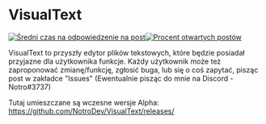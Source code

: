 # VisualText
[![Średni czas na odpowiedzenie na post](http://isitmaintained.com/badge/resolution/notroDev/VisualText.svg)](http://isitmaintained.com/project/notroDev/VisualText "Średni czas na odpowiedzenie na post")[![Procent otwartych postów](http://isitmaintained.com/badge/open/notroDev/VisualText.svg)](http://isitmaintained.com/project/notroDev/VisualText "Procent otwartych postów")

VisualText to przyszły edytor plików tekstowych, które będzie posiadał przyjazne dla użytkownika funkcje.
Każdy użytkownik może też zaproponować zmianę/funkcję, zgłosić buga, lub się o coś zapytać, pisząc post w zakładce "Issues" (Ewentualnie pisząc do mnie na Discord - Notro#3737)

Tutaj umieszczane są wczesne wersje Alpha:
https://github.com/NotroDev/VisualText/releases/
